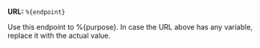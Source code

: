 **URL:** `%{endpoint}`

Use this endpoint to %{purpose}. In case the URL above has any variable, replace
it with the actual value.

